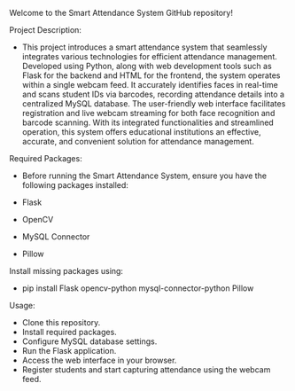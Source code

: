 Welcome to the Smart Attendance System GitHub repository!

Project Description:
- This project introduces a smart attendance system that seamlessly integrates various technologies for efficient attendance management. Developed using Python, along with web development tools such as Flask for the backend and HTML for the frontend, the system operates within a single webcam feed. It accurately identifies faces in real-time and scans student IDs via barcodes, recording attendance details into a centralized MySQL database. The user-friendly web interface facilitates registration and live webcam streaming for both face recognition and barcode scanning. With its integrated functionalities and streamlined operation, this system offers educational institutions an effective, accurate, and convenient solution for attendance management.

Required Packages:
- Before running the Smart Attendance System, ensure you have the following packages installed:

- Flask
- OpenCV
- MySQL Connector
- Pillow

Install missing packages using:
- pip install Flask opencv-python mysql-connector-python Pillow

Usage:
- Clone this repository.
- Install required packages.
- Configure MySQL database settings.
- Run the Flask application.
- Access the web interface in your browser.
- Register students and start capturing attendance using the webcam feed.
